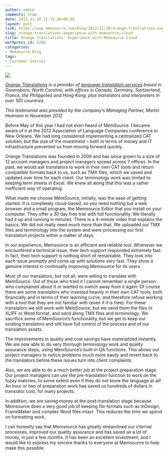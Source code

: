 ```yaml
---
author: admin
comments: true
date: 2012-11-20 21:15:26+00:00
layout: post
link: https://www.memsource.com/blog/2012/11/20/orange-translations-experience-with-memsource-cloud/
slug: orange-translations-experience-with-memsource-cloud
title: Orange Translations' Experience with Memsource Cloud
wordpress_id: 1280
categories:
- Memsource Blog
tags:
- Customer Stories
---
```


[![](/wp-content/uploads/2012/11/logountenrahmen.png)](http://www.orangetranslations.com/)

_[Orange Translations](http://www.orangetranslations.com/) is a provider of [language translation services](http://www.orangetranslations.com/services.html) based in Greensboro, North Carolina, with offices in Canada, Germany, Switzerland, France, the Philippines and Hong Kong, plus translators and interpreters in over 100 countries._<!-- more -->

_This testimonial was provided by the company’s Managing Partner, Martin Heimann in November 2012_

Before May of this year I had not even heard of MemSource. I became aware of it at the 2012 Association of Language Companies conference in New Orleans. We had long considered implementing a centralized CAT solution, but the size of the investment – both in terms of money and IT infrastructure prevented us from moving forward quickly.

Orange Translations was founded in 2006 and has since grown to a size of 12 account managers and project managers spread across 7 offices. In the past, we would ask translators to work in their own CAT tools and return compatible formats back to us, such as TMX files, which we saved and updated over time for each client. Our terminology work was limited to keeping term sheets in Excel. We knew all along that this was a rather inefficient way of operating.

What made me choose MemSource, initially, was the ease of getting started. It is completely cloud-based, so you need nothing but a web browser and a small program, the Memsource Editor that you install on your computer. They offer a 30 day free trial with full functionality. We literally had it up and running in minutes. There is a 4-minute video that explains the basics. We did not really need much more than that. We uploaded our TMX files and terminology into the system and were processing our first translation projects within a matter of days.

In our experience, Memsource is an efficient and reliable tool. Whenever we encountered a technical issue, their tech support responded extremely fast. In fact, their tech support is nothing short of remarkable. They look into each issue promptly and come up with solutions very fast. They show a genuine interest in continually improving Memsource for its users.

Most of our translators, but not all, were willing to translate with MemSource. Out of those who tried it I cannot remember a single person who complained about it or wanted to switch away from it again. Of course there are some translators who invested heavily in their own CAT tools, both financially and in terms of their learning curve, and therefore refuse working with a tool that they are not familiar with (even if it is free). For these translators we still work with MemSource, but we send them the files in XLIFF or Word format, and send along TMX files and terminology. We sacrifice some of MemSource’s functionality, but we get to keep our existing translators and still have full control of the process and of our translation assets.

The improvements in quality and cost savings have materialized instantly. We are now able to do very thorough terminology work and quality assurance steps, using MemSource’s built-in QA functions. This allows our project managers to notice problems much more easily and revert back to the translators before these issues turn into client complaints.

Also, we are able to do a much better job at the project preparation stage. Our project managers can use the pre-translation function to work on the fuzzy matches, to some extent even if they do not know the language at all! An hour or two of preparation work has saved us hundreds of dollars in translator cost, for many projects.

In addition, we are saving money at the post-translation stage because Memsource does a very good job of keeping file formats such as InDesign, FrameMaker and complex Word files intact. This reduces the time we spend on formatting work.

I can honestly say that Memsource has greatly streamlined our internal processes, improved our quality assurance and has saved as a lot of money, in just a few months. It has been an excellent investment, and I would like to express my sincere thanks to everyone at Memsource to help make this possible.
